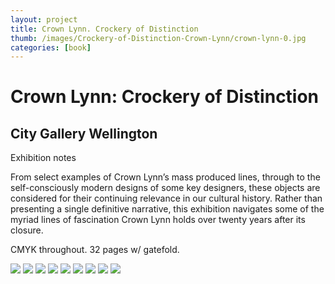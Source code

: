 ```yaml
---
layout: project
title: Crown Lynn. Crockery of Distinction 
thumb: /images/Crockery-of-Distinction-Crown-Lynn/crown-lynn-0.jpg
categories: [book]
---
```


# Crown Lynn: Crockery of Distinction 

## City Gallery Wellington

Exhibition notes 

From select examples of Crown Lynn’s mass produced lines, through to the self-consciously modern designs of some key designers, these objects are considered for their continuing relevance in our cultural history. Rather than presenting a single definitive narrative, this exhibition navigates some of the myriad lines of fascination Crown Lynn holds over twenty years after its closure.


CMYK throughout. 32 pages w/ gatefold. 

![](/images/Crockery-of-Distinction-Crown-Lynn/crown-lynn-1.jpg)
![](/images/Crockery-of-Distinction-Crown-Lynn/crown-lynn-2.jpg)
![](/images/Crockery-of-Distinction-Crown-Lynn/crown-lynn-3.jpg)
![](/images/Crockery-of-Distinction-Crown-Lynn/crown-lynn-4.jpg)
![](/images/Crockery-of-Distinction-Crown-Lynn/crown-lynn-5.jpg)
![](/images/Crockery-of-Distinction-Crown-Lynn/crown-lynn-6.jpg)
![](/images/Crockery-of-Distinction-Crown-Lynn/crown-lynn-7.jpg)
![](/images/Crockery-of-Distinction-Crown-Lynn/crown-lynn-8.jpg)
![](/images/Crockery-of-Distinction-Crown-Lynn/crown-lynn-9.jpg)